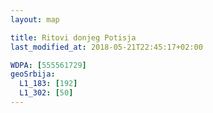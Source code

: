 ```yaml
---
layout: map

title: Ritovi donjeg Potisja
last_modified_at: 2018-05-21T22:45:17+02:00

WDPA: [555561729]
geoSrbija:
  L1_183: [192]
  L1_302: [50]
---
```

